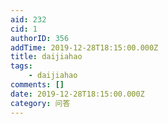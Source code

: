 ```yaml
---
aid: 232
cid: 1
authorID: 356
addTime: 2019-12-28T18:15:00.000Z
title: daijiahao
tags:
    - daijiahao
comments: []
date: 2019-12-28T18:15:00.000Z
category: 问答
---
```



